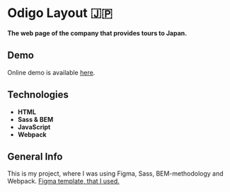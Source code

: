 # Odigo Layout :jp:

**The web page of the company that provides tours to Japan.**

## Demo

Online demo is available [here](https://livelife26.github.io/Odigo-Layout/).

## Technologies

- **HTML**
- **Sass & BEM**
- **JavaScript**
- **Webpack**

## General Info

This is my project, where I was using Figma, Sass, BEM-methodology and Webpack. [Figma template, that I used.](<https://www.figma.com/file/CSzyIt5kDL9UreALLHc0lp/travel-landing-page-jacobvoyles-(Copy)>)
